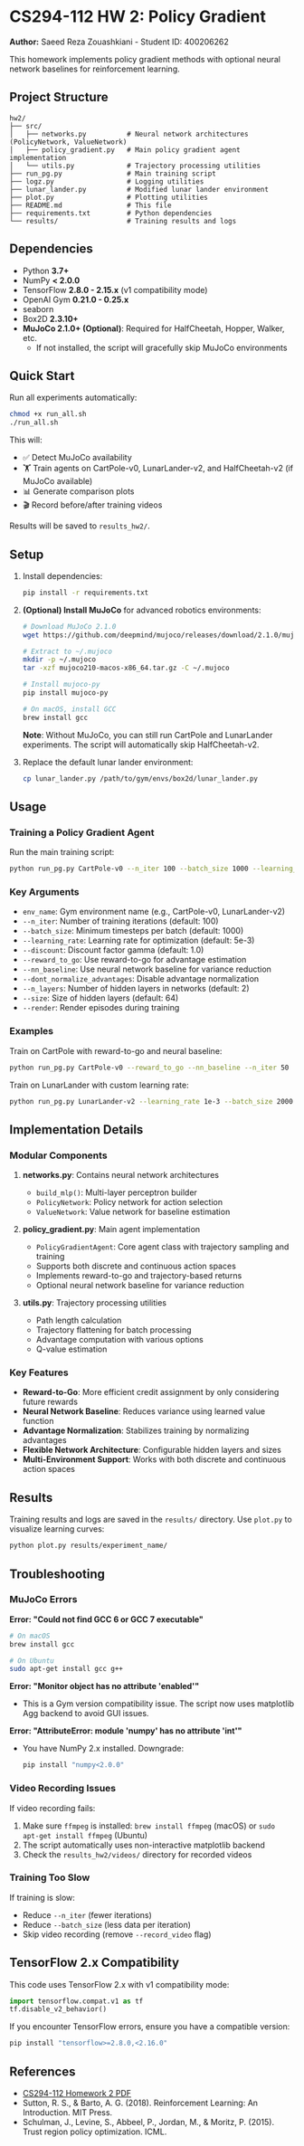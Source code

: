 # CS294-112 HW 2: Policy Gradient

**Author:** Saeed Reza Zouashkiani - Student ID: 400206262

This homework implements policy gradient methods with optional neural network baselines for reinforcement learning.

## Project Structure

```
hw2/
├── src/
│   ├── networks.py          # Neural network architectures (PolicyNetwork, ValueNetwork)
│   ├── policy_gradient.py   # Main policy gradient agent implementation
│   └── utils.py             # Trajectory processing utilities
├── run_pg.py                # Main training script
├── logz.py                  # Logging utilities
├── lunar_lander.py          # Modified lunar lander environment
├── plot.py                  # Plotting utilities
├── README.md                # This file
├── requirements.txt         # Python dependencies
└── results/                 # Training results and logs
```

## Dependencies

- Python **3.7+**
- NumPy **< 2.0.0**
- TensorFlow **2.8.0 - 2.15.x** (v1 compatibility mode)
- OpenAI Gym **0.21.0 - 0.25.x**
- seaborn
- Box2D **2.3.10+**
- **MuJoCo 2.1.0+ (Optional)**: Required for HalfCheetah, Hopper, Walker, etc.
  - If not installed, the script will gracefully skip MuJoCo environments

## Quick Start

Run all experiments automatically:

```bash
chmod +x run_all.sh
./run_all.sh
```

This will:
- ✅ Detect MuJoCo availability
- 🏋️ Train agents on CartPole-v0, LunarLander-v2, and HalfCheetah-v2 (if MuJoCo available)
- 📊 Generate comparison plots
- 🎬 Record before/after training videos

Results will be saved to `results_hw2/`.

## Setup

1. Install dependencies:

   ```bash
   pip install -r requirements.txt
   ```

2. **(Optional) Install MuJoCo** for advanced robotics environments:

   ```bash
   # Download MuJoCo 2.1.0
   wget https://github.com/deepmind/mujoco/releases/download/2.1.0/mujoco210-macos-x86_64.tar.gz
   
   # Extract to ~/.mujoco
   mkdir -p ~/.mujoco
   tar -xzf mujoco210-macos-x86_64.tar.gz -C ~/.mujoco
   
   # Install mujoco-py
   pip install mujoco-py
   
   # On macOS, install GCC
   brew install gcc
   ```

   **Note**: Without MuJoCo, you can still run CartPole and LunarLander experiments. The script will automatically skip HalfCheetah-v2.

3. Replace the default lunar lander environment:
   ```bash
   cp lunar_lander.py /path/to/gym/envs/box2d/lunar_lander.py
   ```

## Usage

### Training a Policy Gradient Agent

Run the main training script:

```bash
python run_pg.py CartPole-v0 --n_iter 100 --batch_size 1000 --learning_rate 5e-3
```

### Key Arguments

- `env_name`: Gym environment name (e.g., CartPole-v0, LunarLander-v2)
- `--n_iter`: Number of training iterations (default: 100)
- `--batch_size`: Minimum timesteps per batch (default: 1000)
- `--learning_rate`: Learning rate for optimization (default: 5e-3)
- `--discount`: Discount factor gamma (default: 1.0)
- `--reward_to_go`: Use reward-to-go for advantage estimation
- `--nn_baseline`: Use neural network baseline for variance reduction
- `--dont_normalize_advantages`: Disable advantage normalization
- `--n_layers`: Number of hidden layers in networks (default: 2)
- `--size`: Size of hidden layers (default: 64)
- `--render`: Render episodes during training

### Examples

Train on CartPole with reward-to-go and neural baseline:

```bash
python run_pg.py CartPole-v0 --reward_to_go --nn_baseline --n_iter 50
```

Train on LunarLander with custom learning rate:

```bash
python run_pg.py LunarLander-v2 --learning_rate 1e-3 --batch_size 2000 --n_iter 200
```

## Implementation Details

### Modular Components

1. **networks.py**: Contains neural network architectures

   - `build_mlp()`: Multi-layer perceptron builder
   - `PolicyNetwork`: Policy network for action selection
   - `ValueNetwork`: Value network for baseline estimation

2. **policy_gradient.py**: Main agent implementation

   - `PolicyGradientAgent`: Core agent class with trajectory sampling and training
   - Supports both discrete and continuous action spaces
   - Implements reward-to-go and trajectory-based returns
   - Optional neural network baseline for variance reduction

3. **utils.py**: Trajectory processing utilities
   - Path length calculation
   - Trajectory flattening for batch processing
   - Advantage computation with various options
   - Q-value estimation

### Key Features

- **Reward-to-Go**: More efficient credit assignment by only considering future rewards
- **Neural Network Baseline**: Reduces variance using learned value function
- **Advantage Normalization**: Stabilizes training by normalizing advantages
- **Flexible Network Architecture**: Configurable hidden layers and sizes
- **Multi-Environment Support**: Works with both discrete and continuous action spaces

## Results

Training results and logs are saved in the `results/` directory. Use `plot.py` to visualize learning curves:

```bash
python plot.py results/experiment_name/
```

## Troubleshooting

### MuJoCo Errors

**Error: "Could not find GCC 6 or GCC 7 executable"**
```bash
# On macOS
brew install gcc

# On Ubuntu
sudo apt-get install gcc g++
```

**Error: "Monitor object has no attribute 'enabled'"**
- This is a Gym version compatibility issue. The script now uses matplotlib Agg backend to avoid GUI issues.

**Error: "AttributeError: module 'numpy' has no attribute 'int'"**
- You have NumPy 2.x installed. Downgrade:
  ```bash
  pip install "numpy<2.0.0"
  ```

### Video Recording Issues

If video recording fails:
1. Make sure `ffmpeg` is installed: `brew install ffmpeg` (macOS) or `sudo apt-get install ffmpeg` (Ubuntu)
2. The script automatically uses non-interactive matplotlib backend
3. Check the `results_hw2/videos/` directory for recorded videos

### Training Too Slow

If training is slow:
- Reduce `--n_iter` (fewer iterations)
- Reduce `--batch_size` (less data per iteration)
- Skip video recording (remove `--record_video` flag)

## TensorFlow 2.x Compatibility

This code uses TensorFlow 2.x with v1 compatibility mode:
```python
import tensorflow.compat.v1 as tf
tf.disable_v2_behavior()
```

If you encounter TensorFlow errors, ensure you have a compatible version:
```bash
pip install "tensorflow>=2.8.0,<2.16.0"
```

## References

- [CS294-112 Homework 2 PDF](cs285_hw2.pdf)
- Sutton, R. S., & Barto, A. G. (2018). Reinforcement Learning: An Introduction. MIT Press.
- Schulman, J., Levine, S., Abbeel, P., Jordan, M., & Moritz, P. (2015). Trust region policy optimization. ICML.
